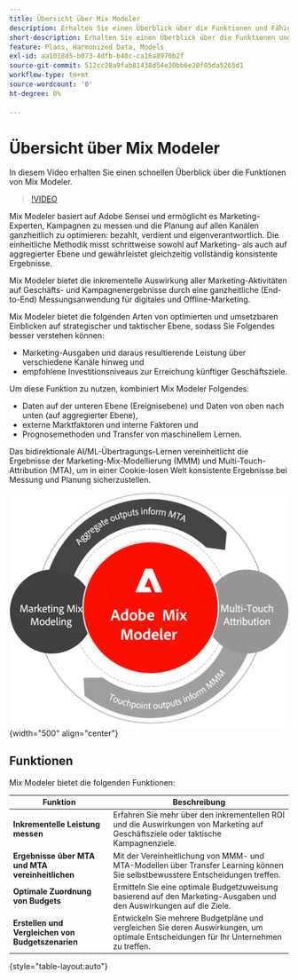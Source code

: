 ```yaml
---
title: Übersicht über Mix Modeler
description: Erhalten Sie einen Überblick über die Funktionen und Fähigkeiten von Mix Modeler.
short-description: Erhalten Sie einen Überblick über die Funktionen und Fähigkeiten von Mix Modeler.
feature: Plans, Harmonized Data, Models
exl-id: aa1018d5-b073-4dfb-b40c-ca16a8970b2f
source-git-commit: 512cc28a9fab81438d54e30bb6e20f05da5265d1
workflow-type: tm+mt
source-wordcount: '0'
ht-degree: 0%

---
```


# Übersicht über Mix Modeler

In diesem Video erhalten Sie einen schnellen Überblick über die Funktionen von Mix Modeler.

>[!VIDEO](https://video.tv.adobe.com/v/3424872/?learn=on)

Mix Modeler basiert auf Adobe Sensei und ermöglicht es Marketing-Experten, Kampagnen zu messen und die Planung auf allen Kanälen ganzheitlich zu optimieren: bezahlt, verdient und eigenverantwortlich. Die einheitliche Methodik misst schrittweise sowohl auf Marketing- als auch auf aggregierter Ebene und gewährleistet gleichzeitig vollständig konsistente Ergebnisse.

Mix Modeler bietet die inkrementelle Auswirkung aller Marketing-Aktivitäten auf Geschäfts- und Kampagnenergebnisse durch eine ganzheitliche (End-to-End) Messungsanwendung für digitales und Offline-Marketing.

Mix Modeler bietet die folgenden Arten von optimierten und umsetzbaren Einblicken auf strategischer und taktischer Ebene, sodass Sie Folgendes besser verstehen können:

* Marketing-Ausgaben und daraus resultierende Leistung über verschiedene Kanäle hinweg und
* empfohlene Investitionsniveaus zur Erreichung künftiger Geschäftsziele.


Um diese Funktion zu nutzen, kombiniert Mix Modeler Folgendes:

* Daten auf der unteren Ebene (Ereignisebene) und Daten von oben nach unten (auf aggregierter Ebene),
* externe Marktfaktoren und interne Faktoren und
* Prognosemethoden und Transfer von maschinellem Lernen.

Das bidirektionale AI/ML-Übertragungs-Lernen vereinheitlicht die Ergebnisse der Marketing-Mix-Modellierung (MMM) und Multi-Touch-Attribution (MTA), um in einer Cookie-losen Welt konsistente Ergebnisse bei Messung und Planung sicherzustellen.

![Bidirektionales Transferlernen](../assets/birdirectional-transfer-learning.png){width="500" align="center"}


## Funktionen

Mix Modeler bietet die folgenden Funktionen:

| Funktion | Beschreibung |
|---|---|
| **Inkrementelle Leistung messen** | Erfahren Sie mehr über den inkrementellen ROI und die Auswirkungen von Marketing auf Geschäftsziele oder taktische Kampagnenziele. |
| **Ergebnisse über MTA und MTA vereinheitlichen** | Mit der Vereinheitlichung von MMM- und MTA-Modellen über Transfer Learning können Sie selbstbewusstere Entscheidungen treffen. |
| **Optimale Zuordnung von Budgets** | Ermitteln Sie eine optimale Budgetzuweisung basierend auf den Marketing-Ausgaben und den Auswirkungen auf die Ziele. |
| **Erstellen und Vergleichen von Budgetszenarien** | Entwickeln Sie mehrere Budgetpläne und vergleichen Sie deren Auswirkungen, um optimale Entscheidungen für Ihr Unternehmen zu treffen. |

{style="table-layout:auto"}
